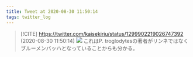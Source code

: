```yaml
---
title: Tweet at 2020-08-30 11:50:14
tags: twitter_log
---
```


> [!CITE] https://twitter.com/kaisekiriu/status/1299902219026747392 (2020-08-30 11:50:14)
> ![](https://twitter.com/kaisekiriu/status/1299902219026747392)
> これはP. troglodytesの著者がリンネではなくブルーメンバッハとなっていることからも分かる。
